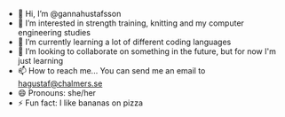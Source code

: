 - 👋 Hi, I’m @gannahustafsson
- 👀 I’m interested in strength training, knitting and my computer engineering studies
- 🌱 I’m currently learning a lot of different coding languages
- 💞️ I’m looking to collaborate on something in the future, but for now I'm just learning
- 📫 How to reach me... You can send me an email to hagustaf@chalmers.se
- 😄 Pronouns: she/her
- ⚡ Fun fact: I like bananas on pizza

<!---
gannahustafsson/gannahustafsson is a ✨ special ✨ repository because its `README.md` (this file) appears on your GitHub profile.
You can click the Preview link to take a look at your changes.
--->
